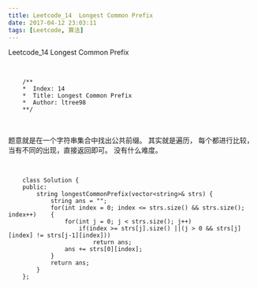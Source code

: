 ```yaml
---
title: Leetcode_14  Longest Common Prefix
date: 2017-04-12 23:03:11
tags: [Leetcode, 算法]
---
```


Leetcode_14  Longest Common Prefix


<!-- more -->
<br/>


        /**
        *  Index: 14
        *  Title: Longest Common Prefix
        *  Author: ltree98
        **/


<br/>


题意就是在一个字符串集合中找出公共前缀。
其实就是遍历，
每个都进行比较，
当有不同的出现，直接返回即可。
没有什么难度。

<br/>


        class Solution {
        public:
            string longestCommonPrefix(vector<string>& strs) {
                string ans = "";
                for(int index = 0; index <= strs.size() && strs.size(); index++)    {
                    for(int j = 0; j < strs.size(); j++)
                        if(index >= strs[j].size() ||(j > 0 && strs[j][index] != strs[j-1][index]))
                            return ans;
                    ans += strs[0][index];
                }
                return ans;
            }
        };

